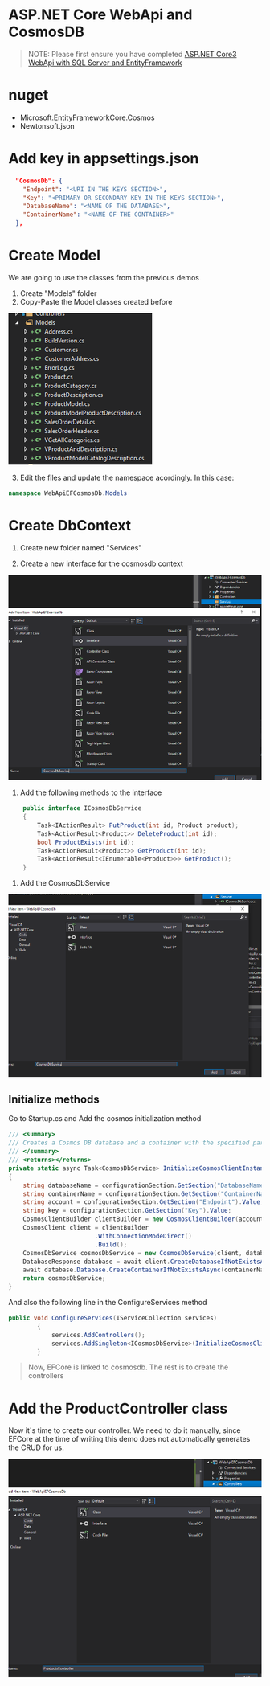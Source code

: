 # ASP.NET Core WebApi and CosmosDB

>NOTE: Please first ensure you have completed [ASP.NET Core3 WebApi with SQL Server and EntityFramework](ASP.NET%20netCore%203.0%20WebApi%20SQL%20Server%20and%20EntityFramework.md)

# nuget

- Microsoft.EntityFrameworkCore.Cosmos
- Newtonsoft.json

# Add key in appsettings.json

```json
  "CosmosDb": {
    "Endpoint": "<URI IN THE KEYS SECTION>",
    "Key": "<PRIMARY OR SECONDARY KEY IN THE KEYS SECTION>",
    "DatabaseName": "<NAME OF THE DATABASE>",
    "ContainerName": "<NAME OF THE CONTAINER>"
  },
```

# Create Model

We are going to use the classes from the previous demos

1. Create "Models" folder
2. Copy-Paste the Model classes created before 

![](Misc/13.png)

3. Edit the files and update the namespace acordingly. In this case:

```csharp
namespace WebApiEFCosmosDb.Models
```


# Create DbContext

1. Create new folder named "Services"

1. Create a new interface for the cosmosdb context

![](Misc/12.png)

1. Add the following methods to the interface

```csharp
    public interface ICosmosDbService
    {
        Task<IActionResult> PutProduct(int id, Product product);
        Task<ActionResult<Product>> DeleteProduct(int id);
        bool ProductExists(int id);
        Task<ActionResult<Product>> GetProduct(int id);
        Task<ActionResult<IEnumerable<Product>>> GetProduct();
    }
```

1. Add the CosmosDbService

![](Misc/14.png)

## Initialize methods

Go to Startup.cs and Add the cosmos initialization method

```csharp
/// <summary>
/// Creates a Cosmos DB database and a container with the specified partition key. 
/// </summary>
/// <returns></returns>
private static async Task<CosmosDbService> InitializeCosmosClientInstanceAsync(IConfigurationSection configurationSection)
{
    string databaseName = configurationSection.GetSection("DatabaseName").Value;
    string containerName = configurationSection.GetSection("ContainerName").Value;
    string account = configurationSection.GetSection("Endpoint").Value;
    string key = configurationSection.GetSection("Key").Value;
    CosmosClientBuilder clientBuilder = new CosmosClientBuilder(account, key);
    CosmosClient client = clientBuilder
                        .WithConnectionModeDirect()
                        .Build();
    CosmosDbService cosmosDbService = new CosmosDbService(client, databaseName, containerName);
    DatabaseResponse database = await client.CreateDatabaseIfNotExistsAsync(databaseName);
    await database.Database.CreateContainerIfNotExistsAsync(containerName, "/ProductId");
    return cosmosDbService;
}
```

And also the following line in the ConfigureServices method

```csharp
public void ConfigureServices(IServiceCollection services)
        {
            services.AddControllers();
            services.AddSingleton<ICosmosDbService>(InitializeCosmosClientInstanceAsync(Configuration.GetSection("CosmosDb")).GetAwaiter().GetResult());
        }
```

>Now, EFCore is linked to cosmosdb. The rest is to create the controllers

# Add the ProductController class

Now it´s time to create our controller. We need to do it manually, since EFCore at the time of writing this demo does not automatically generates the CRUD for us.

![](Misc/15.png)



